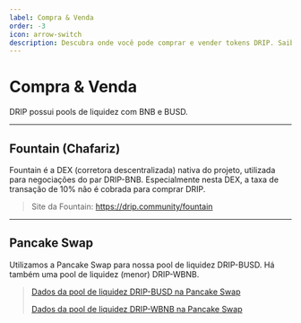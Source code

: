 ```yaml
---
label: Compra & Venda
order: -3
icon: arrow-switch
description: Descubra onde você pode comprar e vender tokens DRIP. Saiba mais sobre a DRIP Fountain, e sobre as pools de liquidez na Pancake Swap.
---
```


# Compra & Venda
DRIP possui pools de liquidez com BNB e BUSD.

---
## Fountain (Chafariz)
Fountain é a DEX (corretora descentralizada) nativa do projeto, utilizada para negociações do par DRIP-BNB.
Especialmente nesta DEX, a taxa de transação de 10% não é cobrada para comprar DRIP.
> Site da Fountain: https://drip.community/fountain

---
## Pancake Swap
Utilizamos a Pancake Swap para nossa pool de liquidez DRIP-BUSD. Há também uma pool de liquidez (menor) DRIP-WBNB.
> [Dados da pool de liquidez DRIP-BUSD na Pancake Swap](https://pancakeswap.finance/info/pool/0xa0feb3c81a36e885b6608df7f0ff69db97491b58)
>
> [Dados da pool de liquidez DRIP-WBNB na Pancake Swap](https://pancakeswap.finance/info/pool/0xb17e674a4b28958a0ef77e608b4fe94c23acee29)
